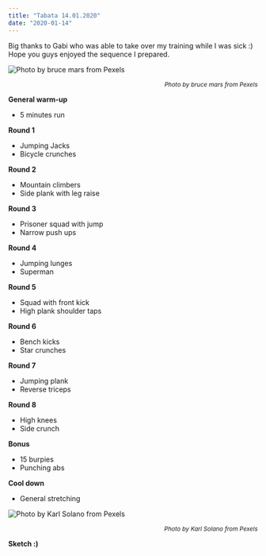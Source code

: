 ```yaml
---
title: "Tabata 14.01.2020"
date: "2020-01-14"
---
```


Big thanks to Gabi who was able to take over my training while I was sick :) Hope you guys enjoyed the sequence I prepared.

![](https://i.imgur.com/jZ89dsU.jpg "Photo by bruce mars from Pexels")<p style="font-size: 12px; text-align: right">*Photo by bruce mars from Pexels*</p>

**General warm-up**
- 5 minutes run

**Round 1**
- Jumping Jacks
- Bicycle crunches

**Round 2**
- Mountain climbers
- Side plank with leg raise

**Round 3**
- Prisoner squad with jump
- Narrow push ups

**Round 4**
- Jumping lunges
- Superman

**Round 5**
- Squad with front kick
- High plank shoulder taps

**Round 6**
- Bench kicks
- Star crunches

**Round 7**
- Jumping plank
- Reverse triceps

**Round 8**
- High knees
- Side crunch

**Bonus**
- 15 burpies
- Punching abs

**Cool down**
- General stretching

![](https://i.imgur.com/OKYsreZ.jpg "Photo by Karl Solano from Pexels")<p style="font-size: 12px; text-align: right">*Photo by Karl Solano from Pexels*</p>

**Sketch :)**
